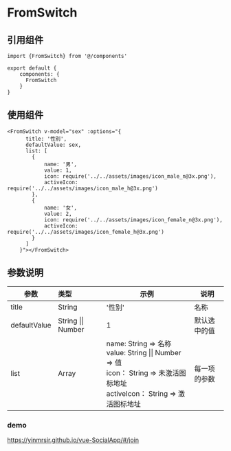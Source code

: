 # FromSwitch

## 引用组件
```
import {FromSwitch} from '@/components'

export default {
	components: {
	  FromSwitch
	}
}
```

## 使用组件
```
<FromSwitch v-model="sex" :options="{
      title: '性别',
      defaultValue: sex,
      list: [
        {
        	name: '男',
        	value: 1,
        	icon: require('../../assets/images/icon_male_n@3x.png'),
        	activeIcon: require('../../assets/images/icon_male_h@3x.png')
        },
        {
        	name: '女',
        	value: 2,
        	icon: require('../../assets/images/icon_female_n@3x.png'),
        	activeIcon: require('../../assets/images/icon_female_h@3x.png')
        }
      ]
    }"></FromSwitch>
```

## 参数说明
<table>
  <thead>
    <tr>
      <th>参数</th>
      <th align="left">类型</th>
      <th>示例</th>
      <th>说明</th>
    </tr>
  </thead>
  <tbody>
    <tr>
      <td>title</td>
      <td align="left">String</td>
      <td>'性别'</td>
      <td>名称</td>
    </tr>
    <tr>
      <td>defaultValue</td>
      <td>String || Number</td>
      <td>1</td>
      <td>默认选中的值</td>
    </tr>
    <tr>
	  <td>list</td>
	  <td align="left">Array</td>
	  <td>
	  	name: String						=> 名称 <br/>
		value: String || Number 			=> 值 <br/>
		icon： String						=> 未激活图标地址 <br/>
		activeIcon： String					=> 激活图标地址 <br/>
      </td>
	  <td>每一项的参数</td>
	</tr>
  </tbody>
</table>

### demo
https://yinmrsir.github.io/vue-SocialApp/#/join